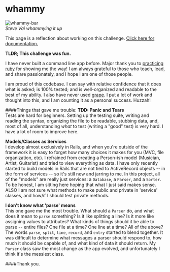# whammy
![whammy-bar](http://imgur.com/OGKaalF.gif)   
*Steve Vai whammying it up*

This page is a reflection about working on this challenge. [Click here for documentation.](https://github.com/teedang19/whammy/wiki)

**TLDR; This challenge was fun.**

I have never built a command line app before. Major thank you to [practicing ruby](https://practicingruby.com/articles/building-unix-style-command-line-applications) for showing me the way! I am always grateful to those who teach, lead, and share passionately, and I hope I am one of those people.

I am proud of this codebase. I can say with relative confidence that it does what is asked; is 100% tested; and is well-organized and readable to the best of my ability. I also have never used [grape](https://github.com/intridea/grape). I put a lot of work and thought into this, and I am counting it as a personal success. Huzzah!

####Things that gave me trouble:
**TDD: Panic and Tears**   
Tests are hard for beginners. Setting up the testing suite, writing and reading the syntax, organizing the file to be readable, stubbing data, and, most of all, understanding *what* to test (writing a "good" test) is very hard. I have a lot of room to improve here.

**Models/Classes as Services**   
I develop almost exclusively in Rails, and when you're outside of the framework it is easy to forget how many choices it makes for you (MVC, file organization, etc). I refrained from creating a Person-ish model (Musician, Artist, Guitarist) and tried to view everything as data. I have only recently started to build models in Rails that are not tied to ActiveRecord objects -- in the form of services -- so it's still new and jarring to me. In this project, all of the "models" are really just services: a ``Database``, a ``Parser``, and a ``Sorter``. To be honest, I am sitting here hoping that what I just said makes sense. ALSO I am not sure what methods to make public and private in 'service' classes, and how/if I should test private methods.

**I don't know what 'parse' means**   
This one gave me the most trouble. What should a ``Parser`` do, and what does it mean to ``parse`` something? Is it like splitting a line? Is it more like assigning values to attributes? What kinds of things should it be able to parse -- entire files? One file at a time? One line at a time? All of the above? The words ``parse``, ``split``, ``line``, ``record``, and ``entry`` started to blend together. It was difficult to determine what messages a parser should respond to, how much it should be capable of, and what kind of data it should return. My ``Parser`` class saw the most change as the app evolved, and unfortunately I think it's the messiest class.

####Thank you.